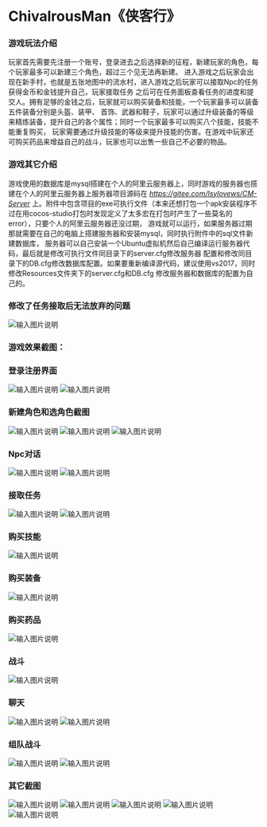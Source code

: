 # ChivalrousMan《侠客行》
### 游戏玩法介绍
玩家首先需要先注册一个账号，登录进去之后选择新的征程，新建玩家的角色，每个玩家最多可以新建三个角色，超过三个见无法再新建。
进入游戏之后玩家会出现在新手村，也就是五张地图中的流水村，进入游戏之后玩家可以接取Npc的任务获得金币和金钱提升自己，玩家接取任务
之后可在任务面板查看任务的进度和提交人。拥有足够的金钱之后，玩家就可以购买装备和技能，一个玩家最多可以装备五件装备分别是头盔、装甲、
首饰、武器和鞋子，玩家可以通过升级装备的等级来精炼装备，提升自己的各个属性；同时一个玩家最多可以购买八个技能，技能不能重复购买，
玩家需要通过升级技能的等级来提升技能的伤害。在游戏中玩家还可购买药品来增益自己的战斗，玩家也可以出售一些自己不必要的物品。
### 游戏其它介绍
游戏使用的数据库是mysql搭建在个人的阿里云服务器上，同时游戏的服务器也搭建在个人的阿里云服务器上服务器项目源码在 _https://gitee.com/lsylovews/CM-Server_ 上。附件中包含项目的exe可执行文件（本来还想打包一个apk安装程序不过在用cocos-studio打包时发现定义了太多宏在打包时产生了一些莫名的error），只要个人的阿里云服务器还没过期，
游戏就可以运行，如果服务器过期那就需要在自己的电脑上搭建服务器和安装mysql，同时执行附件中的sql文件新建数据库，
服务器可以自己安装一个Ubuntu虚拟机然后自己编译运行服务器代码，最后就是修改可执行文件同目录下的server.cfg修改服务器
配置和修改同目录下的DB.cfg修改数据库配置。如果要重新编译源代码，建议使用vs2017，同时修改Resources文件夹下的server.cfg和DB.cfg
修改服务器和数据库的配置为自己的。

### 修改了任务接取后无法放弃的问题
![输入图片说明](https://gitee.com/uploads/images/2018/0317/155912_5e66fa45_1296205.gif "捕获.GIF")

###  **游戏效果截图：** 
### 登录注册界面

![输入图片说明](https://gitee.com/uploads/images/2018/0316/142508_6b76ea77_1296205.png "1.PNG")
![输入图片说明](https://gitee.com/uploads/images/2018/0316/142517_c26cccea_1296205.png "2.PNG")
### 新建角色和选角色截图

![输入图片说明](https://gitee.com/uploads/images/2018/0316/142616_8f68da7b_1296205.png "6.PNG")
![输入图片说明](https://gitee.com/uploads/images/2018/0316/142604_639c666e_1296205.png "5.PNG")
![输入图片说明](https://gitee.com/uploads/images/2018/0316/142556_6a801839_1296205.png "4.PNG")
### Npc对话

![输入图片说明](https://gitee.com/uploads/images/2018/0316/142639_c8467793_1296205.png "8.PNG")
![输入图片说明](https://gitee.com/uploads/images/2018/0316/142839_27abf543_1296205.png "16.PNG")
### 接取任务

![输入图片说明](https://gitee.com/uploads/images/2018/0316/142706_eaf91117_1296205.png "9.PNG")
![输入图片说明](https://gitee.com/uploads/images/2018/0316/142712_e6cef6f4_1296205.png "10.PNG")
### 购买技能

![输入图片说明](https://gitee.com/uploads/images/2018/0316/142735_54deca2b_1296205.png "12.PNG")
### 购买装备

![输入图片说明](https://gitee.com/uploads/images/2018/0316/142757_498dfffb_1296205.png "13.PNG")
### 购买药品

![输入图片说明](https://gitee.com/uploads/images/2018/0316/142814_d998a4c7_1296205.png "15.PNG")
### 战斗

![输入图片说明](https://gitee.com/uploads/images/2018/0316/142932_b9efb7fc_1296205.png "21.PNG")
### 聊天

![输入图片说明](https://gitee.com/uploads/images/2018/0316/143000_1f735a4a_1296205.png "37.PNG")
![输入图片说明](https://gitee.com/uploads/images/2018/0316/143041_8eaf890e_1296205.png "36.PNG")
### 组队战斗
![输入图片说明](https://gitee.com/uploads/images/2018/0316/143616_3415f7ad_1296205.png "41.PNG")
![输入图片说明](https://gitee.com/uploads/images/2018/0316/143633_35fb0eae_1296205.png "42.PNG")
### 其它截图
![输入图片说明](https://gitee.com/uploads/images/2018/0316/143746_d381973b_1296205.png "28.PNG")
![输入图片说明](https://gitee.com/uploads/images/2018/0316/143756_16ca31ca_1296205.png "26.PNG")
![输入图片说明](https://gitee.com/uploads/images/2018/0316/143808_8afdc985_1296205.png "27.PNG")
![输入图片说明](https://gitee.com/uploads/images/2018/0316/143925_81c8ec29_1296205.png "35.PNG")
![输入图片说明](https://gitee.com/uploads/images/2018/0316/143934_803a2095_1296205.png "39.PNG")


